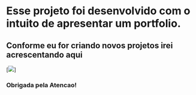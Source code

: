 # Esse projeto foi desenvolvido com o intuito de apresentar um portfolio.
## Conforme eu for criando novos projetos irei acrescentando aqui

[<img src="./src/imagens/portfolio.gif">]

### Obrigada pela Atencao!